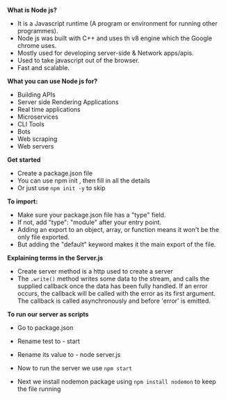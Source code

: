 **What is Node js?**

- It is a Javascript runtime (A program or environment for running other programmes).
- Node js was built with C++ and uses th v8 engine which the Google chrome uses.
- Mostly used for developing server-side & Network apps/apis.
- Used to take javascript out of the browser.
- Fast and scalable.

**What you can use Node js for?**

- Building APIs
- Server side Rendering Applications
- Real time applications
- Microservices
- CLI Tools
- Bots
- Web scraping
- Web servers

**Get started**

- Create a package.json file
- You can use npm init , then fill in all the details
- Or just use `npm init -y` to skip

**To import:**

- Make sure your package.json file has a "type" field.
- If not, add "type": "module" after your entry point.
- Adding an export to an object, array, or function means it won't be the only file exported.
- But adding the "default" keyword makes it the main export of the file.

**Explaining terms in the Server.js**

- Create server method is a http used to create a server
- The `.write()` method writes some data to the stream, and calls the supplied callback once the data has been fully handled. If an error occurs, the callback will be called with the error as its first argument. The callback is called asynchronously and before 'error' is emitted.

**To run our server as scripts**

- Go to package.json
- Rename test to - start
- Rename its value to - node server.js
- Now to run the server we use `npm start`

- Next we install nodemon package using `npm install nodemon` to keep the file running

